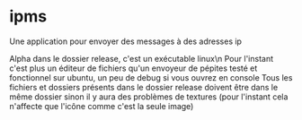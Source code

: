 # ipms
Une application pour envoyer des messages à des adresses ip

Alpha dans le dossier release, c'est un exécutable linux\n
Pour l'instant c'est plus un éditeur de fichiers qu'un envoyeur de pépites
testé et fonctionnel sur ubuntu, un peu de debug si vous ouvrez en console
Tous les fichiers et dossiers présents dans le dossier release doivent être dans le même dossier sinon il y aura des problèmes de textures (pour l'instant cela n'affecte que l'icône comme c'est la seule image)
